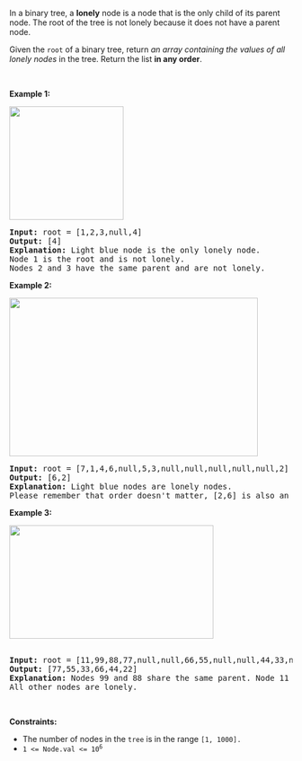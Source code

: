 <p>In a binary tree, a <strong>lonely</strong> node is a node that is the only child of its parent node. The root of the tree is not lonely because it does not have a parent node.</p>

<p>Given the <code>root</code> of a binary tree, return <em>an array containing the values of all lonely nodes</em> in the tree. Return the list <strong>in any order</strong>.</p>

<p>&nbsp;</p>
<p><strong class="example">Example 1:</strong></p>
<img alt="" src="https://assets.leetcode.com/uploads/2020/06/03/e1.png" style="width: 203px; height: 202px;" />
<pre>
<strong>Input:</strong> root = [1,2,3,null,4]
<strong>Output:</strong> [4]
<strong>Explanation:</strong> Light blue node is the only lonely node.
Node 1 is the root and is not lonely.
Nodes 2 and 3 have the same parent and are not lonely.
</pre>

<p><strong class="example">Example 2:</strong></p>
<img alt="" src="https://assets.leetcode.com/uploads/2020/06/03/e2.png" style="width: 442px; height: 282px;" />
<pre>
<strong>Input:</strong> root = [7,1,4,6,null,5,3,null,null,null,null,null,2]
<strong>Output:</strong> [6,2]
<strong>Explanation:</strong> Light blue nodes are lonely nodes.
Please remember that order doesn&#39;t matter, [2,6] is also an acceptable answer.
</pre>

<p><strong class="example">Example 3:</strong></p>
<img alt="" src="https://assets.leetcode.com/uploads/2020/06/03/tree.png" style="width: 363px; height: 202px;" />
<pre>
<strong>
Input:</strong> root = [11,99,88,77,null,null,66,55,null,null,44,33,null,null,22]
<strong>Output:</strong> [77,55,33,66,44,22]
<strong>Explanation:</strong> Nodes 99 and 88 share the same parent. Node 11 is the root.
All other nodes are lonely.
</pre>

<p>&nbsp;</p>
<p><strong>Constraints:</strong></p>

<ul>
	<li>The number of nodes in the <code>tree</code> is in the range <code>[1, 1000].</code></li>
	<li><code>1 &lt;= Node.val &lt;= 10<sup>6</sup></code></li>
</ul>
